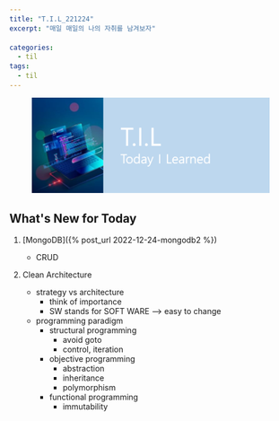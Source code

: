 ```yaml
---
title: "T.I.L_221224"
excerpt: "매일 매일의 나의 자취를 남겨보자"

categories:
  - til
tags:
  - til
---
```

<figure>
    <img src="/assets/images/til_image.png">
</figure>

## What's New for Today   
1. [MongoDB]({% post_url 2022-12-24-mongodb2 %})
    - CRUD
    
2. Clean Architecture
    - strategy vs architecture
        - think of importance
        - SW stands for SOFT WARE --> easy to change
    - programming paradigm
        - structural programming
            - avoid goto
            - control, iteration
        - objective programming
            - abstraction
            - inheritance
            - polymorphism
        - functional programming
            - immutability


    
    